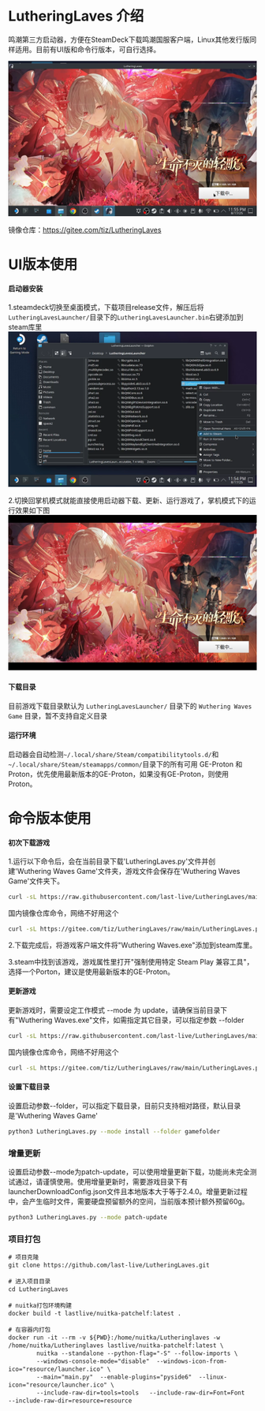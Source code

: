 # LutheringLaves 介绍
鸣潮第三方启动器，方便在SteamDeck下载鸣潮国服客户端，Linux其他发行版同样适用。目前有UI版和命令行版本，可自行选择。

![](screenshot/Snipaste_2025-08-17_23-58-16.png)

镜像仓库：https://gitee.com/tiz/LutheringLaves

# UI版本使用

#### 启动器安装
1.steamdeck切换至桌面模式，下载项目release文件，解压后将`LutheringLavesLauncher/`目录下的`LutheringLavesLauncher.bin`右键添加到steam库里
![添加到steam库](screenshot/Snipaste_2025-08-17_23-58-40.png)

2.切换回掌机模式就能直接使用启动器下载、更新、运行游戏了，掌机模式下的运行效果如下图
![掌机模式](screenshot/20250818000320_1.jpg)

#### 下载目录
目前游戏下载目录默认为 `LutheringLavesLauncher/` 目录下的 `Wuthering Waves Game` 目录，暂不支持自定义目录

#### 运行环境
启动器会自动检测`~/.local/share/Steam/compatibilitytools.d/`和`~/.local/share/Steam/steamapps/common/`目录下的所有可用 GE-Proton 和 Proton，优先使用最新版本的GE-Proton，如果没有GE-Proton，则使用Proton。


# 命令版本使用
#### 初次下载游戏
1.运行以下命令后，会在当前目录下载'LutheringLaves.py'文件并创建'Wuthering Waves Game'文件夹，游戏文件会保存在'Wuthering Waves Game'文件夹下。
``` bash
curl -sL https://raw.githubusercontent.com/last-live/LutheringLaves/main/LutheringLaves.py -o LutheringLaves.py && python3 LutheringLaves.py
```

国内镜像仓库命令，网络不好用这个
``` bash
curl -sL https://gitee.com/tiz/LutheringLaves/raw/main/LutheringLaves.py -o LutheringLaves.py && python3 LutheringLaves.py
```

2.下载完成后，将游戏客户端文件将"Wuthering Waves.exe"添加到steam库里。

3.steam中找到该游戏，游戏属性里打开"强制使用特定 Steam Play 兼容工具"，选择一个Porton，建议是使用最新版本的GE-Proton。

#### 更新游戏
更新游戏时，需要设定工作模式 --mode 为 update，请确保当前目录下有"Wuthering Waves.exe"文件，如需指定其它目录，可以指定参数 --folder
``` bash
curl -sL https://raw.githubusercontent.com/last-live/LutheringLaves/main/LutheringLaves.py -o LutheringLaves.py && python3 LutheringLaves.py --mode update
```

国内镜像仓库命令，网络不好用这个
``` bash
curl -sL https://gitee.com/tiz/LutheringLaves/raw/main/LutheringLaves.py -o LutheringLaves.py && python3 LutheringLaves.py --mode update
```

#### 设置下载目录
设置启动参数--folder，可以指定下载目录，目前只支持相对路径，默认目录是'Wuthering Waves Game'
``` bash
python3 LutheringLaves.py --mode install --folder gamefolder
```

### 增量更新
设置启动参数--mode为patch-update，可以使用增量更新下载，功能尚未完全测试通过，请谨慎使用。使用增量更新时，需要游戏目录下有launcherDownloadConfig.json文件且本地版本大于等于2.4.0。增量更新过程中，会产生临时文件，需要硬盘预留额外的空间，当前版本预计额外预留60g。
``` bash
python3 LutheringLaves.py --mode patch-update
```

### 项目打包

```
# 项目克隆
git clone https://github.com/last-live/LutheringLaves.git

# 进入项目目录
cd LutheringLaves

# nuitka打包环境构建
docker build -t lastlive/nuitka-patchelf:latest .

# 在容器内打包
docker run -it --rm -v ${PWD}:/home/nuitka/Lutheringlaves -w /home/nuitka/Lutheringlaves lastlive/nuitka-patchelf:latest \
        nuitka --standalone --python-flag="-S" --follow-imports \
        --windows-console-mode="disable"  --windows-icon-from-ico="resource/launcher.ico" \
        --main="main.py"  --enable-plugins="pyside6"  --linux-icon="resource/launcher.ico" \
        --include-raw-dir=tools=tools   --include-raw-dir=Font=Font   --include-raw-dir=resource=resource
```